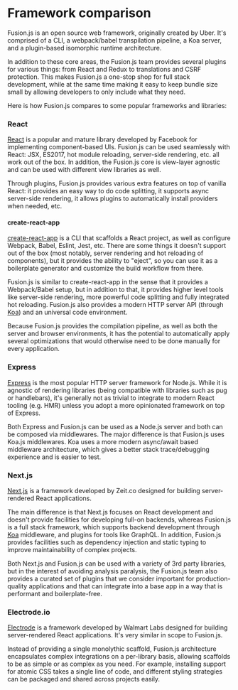 # Framework comparison

Fusion.js is an open source web framework, originally created by Uber. It's comprised of a CLI, a webpack/babel transpilation pipeline, a Koa server, and a plugin-based isomorphic runtime architecture.

In addition to these core areas, the Fusion.js team provides several plugins for various things: from React and Redux to translations and CSRF protection. This makes Fusion.js a one-stop shop for full stack development, while at the same time making it easy to keep bundle size small by allowing developers to only include what they need.

Here is how Fusion.js compares to some popular frameworks and libraries:

### React

[React](https://reactjs.org/) is a popular and mature library developed by Facebook for implementing component-based UIs. Fusion.js can be used seamlessly with React: JSX, ES2017, hot module reloading, server-side rendering, etc. all work out of the box. In addition, the Fusion.js core is view-layer agnostic and can be used with different view libraries as well.

Through plugins, Fusion.js provides various extra features on top of vanilla React: it provides an easy way to do code splitting, it supports async server-side rendering, it allows plugins to automatically install providers when needed, etc.

#### create-react-app

[create-react-app](https://github.com/facebookincubator/create-react-app) is a CLI that scaffolds a React project, as well as configure Webpack, Babel, Eslint, Jest, etc. There are some things it doesn't support out of the box (most notably, server rendering and hot reloading of components), but it provides the ability to "eject", so you can use it as a boilerplate generator and customize the build workflow from there.

Fusion.js is similar to create-react-app in the sense that it provides a Webpack/Babel setup, but in addition to that, it provides higher level tools like server-side rendering, more powerful code splitting and fully integrated hot reloading. Fusion.js also provides a modern HTTP server API (through [Koa](http://koajs.com/)) and an universal code environment.

Because Fusion.js provides the compilation pipeline, as well as both the server and browser environments, it has the potential to automatically apply several optimizations that would otherwise need to be done manually for every application.

### Express

[Express](https://expressjs.com/) is the most popular HTTP server framework for Node.js. While it is agnostic of rendering libraries (being compatible with libraries such as pug or handlebars), it's generally not as trivial to integrate to modern React tooling (e.g. HMR) unless you adopt a more opinionated framework on top of Express.

Both Express and Fusion.js can be used as a Node.js server and both can be composed via middlewares. The major difference is that Fusion.js uses Koa.js middlewares. Koa uses a more modern async/await based middleware architecture, which gives a better stack trace/debugging experience and is easier to test.

### Next.js

[Next.js](https://github.com/zeit/next.js/) is a framework developed by Zeit.co designed for building server-rendered React applications.

The main difference is that Next.js focuses on React development and doesn't provide facilities for developing full-on backends, whereas Fusion.js is a full stack framework, which supports backend development through [Koa](http://koajs.com/) middleware, and plugins for tools like GraphQL. In addition, Fusion.js provides facilities such as dependency injection and static typing to improve maintainability of complex projects.

Both Next.js and Fusion.js can be used with a variety of 3rd party libraries, but in the interest of avoiding analysis paralysis, the Fusion.js team also provides a curated set of plugins that we consider important for production-quality applications and that can integrate into a base app in a way that is performant and boilerplate-free.

### Electrode.io

[Electrode](http://www.electrode.io/) is a framework developed by Walmart Labs designed for building server-rendered React applications. It's very similar in scope to Fusion.js.

Instead of providing a single monolythic scaffold, Fusion.js architecture encapsulates complex integrations on a per-library basis, allowing scaffolds to be as simple or as complex as you need. For example, installing support for atomic CSS takes a single line of code, and different styling strategies can be packaged and shared across projects easily.
